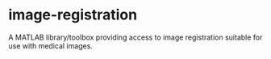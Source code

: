 # image-registration
A MATLAB library/toolbox providing access to image registration suitable for use with medical images.
